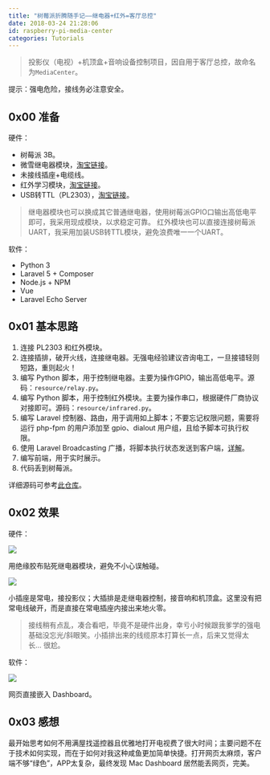 ```yaml
---
title: "树莓派折腾随手记——继电器+红外=客厅总控"
date: 2018-03-24 21:28:06
id: raspberry-pi-media-center
categories: Tutorials
---
```


> 投影仪（电视）+机顶盒+音响设备控制项目，因自用于客厅总控，故命名为`MediaCenter`。

提示：强电危险，接线务必注意安全。

## 0x00 准备

硬件：

- 树莓派 3B。
- 微雪继电器模块，[淘宝链接](https://detail.tmall.com/item.htm?id=531914166130&spm=a1z09.2.0.0.67002e8dsKtzcx&_u=o1h9ho092e3b)。
- 未接线插座+电缆线。
- 红外学习模块，[淘宝链接](https://item.taobao.com/item.htm?spm=a1z09.2.0.0.67002e8dsKtzcx&id=524497520815&_u=o1h9ho09f270)。
- USB转TTL（PL2303），[淘宝链接](https://item.taobao.com/item.htm?spm=a1z09.2.0.0.67002e8dsKtzcx&id=18358111167&_u=o1h9ho092487)。

> 继电器模块也可以换成其它普通继电器，使用树莓派GPIO口输出高低电平即可，我采用现成模块，以求稳定可靠。
> 红外模块也可以直接连接树莓派UART，我采用加装USB转TTL模块，避免浪费唯一一个UART。

软件：

- Python 3
- Laravel 5 + Composer
- Node.js + NPM
- Vue
- Laravel Echo Server

## 0x01 基本思路

1. 连接 PL2303 和红外模块。
2. 连接插排，破开火线，连接继电器。无强电经验建议咨询电工，一旦接错轻则短路，重则起火！
3. 编写 Python 脚本，用于控制继电器。主要为操作GPIO，输出高低电平。源码：`resource/relay.py`。
4. 编写 Python 脚本，用于控制红外模块。主要为操作串口，根据硬件厂商协议对接即可。源码：`resource/infrared.py`。
5. 编写 Laravel 控制器、路由，用于调用如上脚本；不要忘记权限问题，需要将运行 php-fpm 的用户添加至 gpio、dialout 用户组，且给予脚本可执行权限。
6. 使用 Laravel Broadcasting 广播，将脚本执行状态发送到客户端，[详解](https://github.com/wi1dcard/laravel-broadcasting)。
7. 编写前端，用于实时展示。
8. 代码丢到树莓派。

详细源码可参考[此仓库](https://github.com/wi1dcard/media-center)。

## 0x02 效果

硬件：

![](https://i.loli.net/2018/08/15/5b73a568e374e.png)

用绝缘胶布贴死继电器模块，避免不小心误触碰。

![](https://i.loli.net/2018/08/15/5b73a575b8ed6.png)

小插座是常电，接投影仪；大插排是走继电器控制，接音响和机顶盒。这里没有把常电线破开，而是直接在常电插座内接出来地火零。

> 接线稍有点乱，凑合看吧，毕竟不是硬件出身，幸亏小时候跟我爹学的强电基础没忘光/斜眼笑。小插排出来的线缆原本打算长一点，后来又觉得太长... 很尬。

软件：

![](https://i.loli.net/2018/08/15/5b73a5799d978.png)

网页直接嵌入 Dashboard。

## 0x03 感想

最开始思考如何不用满屋找遥控器且优雅地打开电视费了很大时间；主要问题不在于技术如何实现，而在于如何对我这种咸鱼更加简单快捷。打开网页太麻烦，客户端不够“绿色”，APP太复杂，最终发现 Mac Dashboard 居然能丢网页，完美。